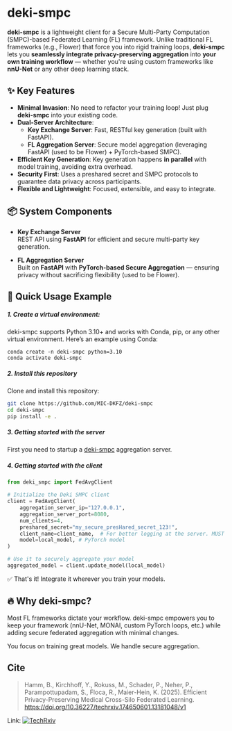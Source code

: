 # deki-smpc

**deki-smpc** is a lightweight client for a Secure Multi-Party Computation (SMPC)-based Federated Learning (FL) framework. Unlike traditional FL frameworks (e.g., Flower) that force you into rigid training loops, **deki-smpc** lets you **seamlessly integrate privacy-preserving aggregation** into **your own training workflow** — whether you're using custom frameworks like **nnU-Net** or any other deep learning stack.

## ✨ Key Features

- **Minimal Invasion**: No need to refactor your training loop! Just plug **deki-smpc** into your existing code.
- **Dual-Server Architecture**:
  - **Key Exchange Server**: Fast, RESTful key generation (built with FastAPI).
  - **FL Aggregation Server**: Secure model aggregation (leveraging FastAPI (used to be Flower) + PyTorch-based SMPC).
- **Efficient Key Generation**: Key generation happens **in parallel** with model training, avoiding extra overhead.
- **Security First**: Uses a preshared secret and SMPC protocols to guarantee data privacy across participants.
- **Flexible and Lightweight**: Focused, extensible, and easy to integrate.

## 📦 System Components

- **Key Exchange Server**  
  REST API using **FastAPI** for efficient and secure multi-party key generation.

- **FL Aggregation Server**  
  Built on **FastAPI** with **PyTorch-based Secure Aggregation** — ensuring privacy without sacrificing flexibility (used to be Flower).

## 🚀 Quick Usage Example

##### 1. Create a virtual environment:

deki-smpc supports Python 3.10+ and works with Conda, pip, or any other virtual environment. Here’s an example using Conda:

```
conda create -n deki-smpc python=3.10
conda activate deki-smpc
```

##### 2. Install this repository

Clone and install this repository:

```bash
git clone https://github.com/MIC-DKFZ/deki-smpc
cd deki-smpc
pip install -e .
```

##### 3. Getting started with the server

First you need to startup a [deki-smpc](https://github.com/MIC-DKFZ/deki-smpc-server) aggregation server.

##### 4. Getting started with the client

```python
from deki_smpc import FedAvgClient

# Initialize the Deki SMPC client
client = FedAvgClient(
    aggregation_server_ip="127.0.0.1",
    aggregation_server_port=8080,
    num_clients=4,
    preshared_secret="my_secure_presHared_secret_123!",
    client_name=client_name,  # For better logging at the server. MUST BE UNIQUE ACROSS ALL CLIENTS
    model=local_model, # PyTorch model
)

# Use it to securely aggregate your model
aggregated_model = client.update_model(local_model)
```

✅ That's it! Integrate it wherever you train your models.

## 🔥 Why deki-smpc?

Most FL frameworks dictate your workflow.
deki-smpc empowers you to keep your framework (nnU-Net, MONAI, custom PyTorch loops, etc.) while adding secure federated aggregation with minimal changes.

You focus on training great models.
We handle secure aggregation.

## Cite

> Hamm, B., Kirchhoff, Y., Rokuss, M., Schader, P., Neher, P., Parampottupadam, S., Floca, R., Maier-Hein, K. (2025). Efficient Privacy-Preserving Medical Cross-Silo Federated Learning. https://doi.org/10.36227/techrxiv.174650601.13181048/v1

Link: [![TechRxiv](https://d197for5662m48.cloudfront.net/images/institution/26407/whitelabel_logo_image/5cfcfb7bb5078907655a652ac0444b47.png)](https://doi.org/10.36227/techrxiv.174650601.13181048/v1)